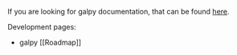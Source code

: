 If you are looking for galpy documentation, that can be found [here](http://galpy.readthedocs.org/).

Development pages:

* galpy [[Roadmap]]
